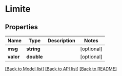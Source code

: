 # Limite

## Properties
Name | Type | Description | Notes
------------ | ------------- | ------------- | -------------
**msg** | **string** |  | [optional] 
**valor** | **double** |  | [optional] 

[[Back to Model list]](../README.md#documentation-for-models) [[Back to API list]](../README.md#documentation-for-api-endpoints) [[Back to README]](../README.md)



